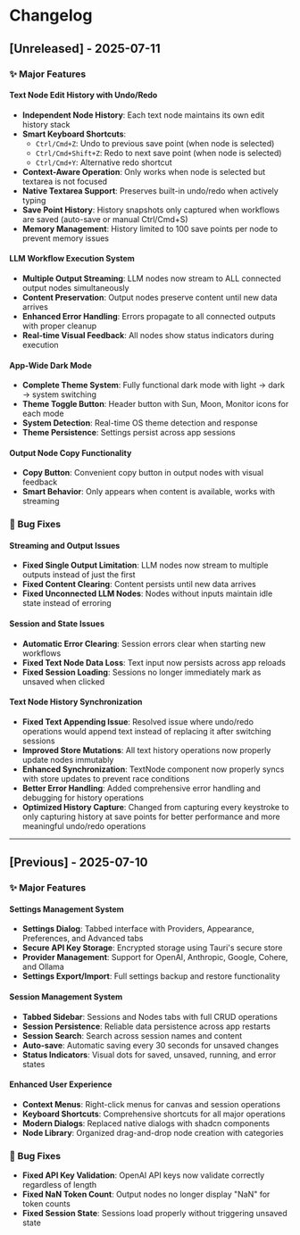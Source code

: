 # Changelog

## [Unreleased] - 2025-07-11

### ✨ Major Features

#### Text Node Edit History with Undo/Redo

- **Independent Node History**: Each text node maintains its own edit history stack
- **Smart Keyboard Shortcuts**:
  - `Ctrl/Cmd+Z`: Undo to previous save point (when node is selected)
  - `Ctrl/Cmd+Shift+Z`: Redo to next save point (when node is selected)
  - `Ctrl/Cmd+Y`: Alternative redo shortcut
- **Context-Aware Operation**: Only works when node is selected but textarea is not focused
- **Native Textarea Support**: Preserves built-in undo/redo when actively typing
- **Save Point History**: History snapshots only captured when workflows are saved (auto-save or manual Ctrl/Cmd+S)
- **Memory Management**: History limited to 100 save points per node to prevent memory issues

#### LLM Workflow Execution System

- **Multiple Output Streaming**: LLM nodes now stream to ALL connected output nodes simultaneously
- **Content Preservation**: Output nodes preserve content until new data arrives
- **Enhanced Error Handling**: Errors propagate to all connected outputs with proper cleanup
- **Real-time Visual Feedback**: All nodes show status indicators during execution

#### App-Wide Dark Mode

- **Complete Theme System**: Fully functional dark mode with light → dark → system switching
- **Theme Toggle Button**: Header button with Sun, Moon, Monitor icons for each mode
- **System Detection**: Real-time OS theme detection and response
- **Theme Persistence**: Settings persist across app sessions

#### Output Node Copy Functionality

- **Copy Button**: Convenient copy button in output nodes with visual feedback
- **Smart Behavior**: Only appears when content is available, works with streaming

### 🐛 Bug Fixes

#### Streaming and Output Issues

- **Fixed Single Output Limitation**: LLM nodes now stream to multiple outputs instead of just the first
- **Fixed Content Clearing**: Content persists until new data arrives
- **Fixed Unconnected LLM Nodes**: Nodes without inputs maintain idle state instead of erroring

#### Session and State Issues

- **Automatic Error Clearing**: Session errors clear when starting new workflows
- **Fixed Text Node Data Loss**: Text input now persists across app reloads
- **Fixed Session Loading**: Sessions no longer immediately mark as unsaved when clicked

#### Text Node History Synchronization

- **Fixed Text Appending Issue**: Resolved issue where undo/redo operations would append text instead of replacing it after switching sessions
- **Improved Store Mutations**: All text history operations now properly update nodes immutably
- **Enhanced Synchronization**: TextNode component now properly syncs with store updates to prevent race conditions
- **Better Error Handling**: Added comprehensive error handling and debugging for history operations
- **Optimized History Capture**: Changed from capturing every keystroke to only capturing history at save points for better performance and more meaningful undo/redo operations

---

## [Previous] - 2025-07-10

### ✨ Major Features

#### Settings Management System

- **Settings Dialog**: Tabbed interface with Providers, Appearance, Preferences, and Advanced tabs
- **Secure API Key Storage**: Encrypted storage using Tauri's secure store
- **Provider Management**: Support for OpenAI, Anthropic, Google, Cohere, and Ollama
- **Settings Export/Import**: Full settings backup and restore functionality

#### Session Management System

- **Tabbed Sidebar**: Sessions and Nodes tabs with full CRUD operations
- **Session Persistence**: Reliable data persistence across app restarts
- **Session Search**: Search across session names and content
- **Auto-save**: Automatic saving every 30 seconds for unsaved changes
- **Status Indicators**: Visual dots for saved, unsaved, running, and error states

#### Enhanced User Experience

- **Context Menus**: Right-click menus for canvas and session operations
- **Keyboard Shortcuts**: Comprehensive shortcuts for all major operations
- **Modern Dialogs**: Replaced native dialogs with shadcn components
- **Node Library**: Organized drag-and-drop node creation with categories

### 🐛 Bug Fixes

- **Fixed API Key Validation**: OpenAI API keys now validate correctly regardless of length
- **Fixed NaN Token Count**: Output nodes no longer display "NaN" for token counts
- **Fixed Session State**: Sessions load properly without triggering unsaved state
